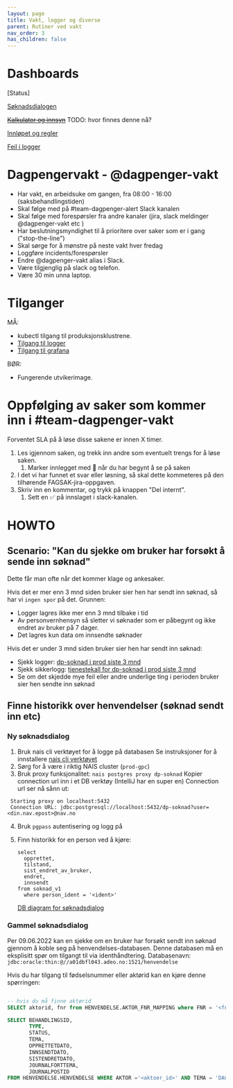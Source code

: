```yaml
---
layout: page
title: Vakt, logger og diverse
parent: Rutiner ved vakt
nav_order: 3
has_children: false
---
```


# Dashboards

[Status]

[Søknadsdialogen](https://grafana.nais.io/d/hOx7i8I4z/ny-soknadsdialog?orgId=1&refresh=30s)

~~[Kalkulator og innsyn](https://grafana.nais.io/d/JxNaGSxZk/digitale-dagpenger-drift-sbs-apper?orgId=1)~~ TODO: hvor finnes denne nå?

[Innløpet og regler](https://grafana.nais.io/d/cpFY0XiWz/overvakning-og-alarmer-fra-tjeneste-vare-drift-dashboard?orgId=1&refresh=30s)

[Feil i logger](https://logs.adeo.no/goto/95ed7ef38f2930d6a09aa692872eca57)


# Dagpengervakt - @dagpenger-vakt

* Har vakt, en arbeidsuke om gangen, fra 08:00 - 16:00 (saksbehandlingstiden)
* Skal følge med på #team-dagpenger-alert Slack kanalen
* Skal følge med forespørsler fra andre kanaler (jira, slack meldinger @dagpenger-vakt etc )
* Har beslutningsmyndighet til å prioritere over saker som er i gang ("stop-the-line")
* Skal sørge for å mønstre på neste vakt hver fredag
* Loggføre incidents/forespørsler
* Endre @dagpenger-vakt alias i Slack.
* Være tilgjenglig på slack og telefon.
* Være 30 min unna laptop.

# Tilganger

MÅ:
* kubectl tilgang til produksjonsklustrene.
* [Tilgang til logger](https://logs.adeo.no)
* [Tilgang til grafana](https://grafana.adeo.no)

BØR:
* Fungerende utvikerimage.

# Oppfølging av saker som kommer inn i #team-dagpenger-vakt
Forventet SLA på å løse disse sakene er innen X timer.

1. Les igjennom saken, og trekk inn andre som eventuelt trengs for å løse saken.
   1. Marker innlegget med 👀 når du har begynt å se på saken
1. I det vi har funnet et svar eller løsning, så skal dette kommeteres på den tilhørende FAGSAK-jira-oppgaven.
1. Skriv inn en kommentar, og trykk på knappen "Del internt".
   1. Sett en ✅ på innslaget i slack-kanalen.

# HOWTO

## Scenario: "Kan du sjekke om bruker har forsøkt å sende inn søknad"

Dette får man ofte når det kommer klage og ankesaker.

Hvis det er mer enn 3 mnd siden bruker sier hen har sendt inn søknad, så har vi `ingen spor` på det. Grunnen:
- Logger lagres ikke mer enn 3 mnd tilbake i tid
- Av personvernhensyn så sletter vi søknader som er påbegynt og ikke endret av bruker på 7 dager.
- Det lagres kun data om innsendte søknader

Hvis det er under 3 mnd siden bruker sier hen har sendt inn søknad:
- Sjekk logger: [dp-soknad i prod siste 3 mnd](https://logs.adeo.no/goto/482756b0-3402-11ed-8607-d590fd125f80)
- Sjekk sikkerlogg: [tjenestekall for dp-soknad i prod siste 3 mnd](https://logs.adeo.no/goto/c1e0af60-3402-11ed-8607-d590fd125f80)
- Se om det skjedde mye feil eller andre underlige ting i perioden bruker sier hen sendte inn søknad

## Finne historikk over henvendelser (søknad sendt inn etc)

### Ny søknadsdialog

1. Bruk nais cli verktøyet for å logge på databasen
   Se instruksjoner for å innstallere [nais cli verktøyet](https://docs.nais.io/cli/commands/postgres/)
2. Sørg for å være i riktig NAIS cluster (`prod-gpc`)
3. Bruk proxy funksjonalitet:
   `nais postgres proxy dp-soknad`
   Kopier connection url inn i et DB verktøy (IntelliJ har en super en)
   Connection url ser nå sånn ut:
  ```
   Starting proxy on localhost:5432
   Connection URL: jdbc:postgresql://localhost:5432/dp-soknad?user=<din.nav.epost>@nav.no
   ```
4. Bruk `pgpass` autentisering og logg på
5. Finn historikk for en person ved å kjøre:
   ```
   select
     opprettet,
     tilstand,
     sist_endret_av_bruker,
     endret,
     innsendt
   from soknad_v1
     where person_ident = '<ident>'
   ```

   [DB diagram for søknadsdialog](https://github.com/navikt/dp-soknad/tree/main/docs/arkitektur/database)


### Gammel søknadsdialog
Per 09.06.2022 kan en sjekke om en bruker har forsøkt sendt inn søknad gjennom å koble seg på henvendelses-databasen. Denne databasen må en eksplisitt spør om tilgangt til via identhåndtering.
Databasenavn: `jdbc:oracle:thin:@//a01dbfl043.adeo.no:1521/henvendelse`

Hvis du har tilgang til fødselsnummer eller aktørid kan en kjøre denne spørringen:

```sql

-- hvis du må finne aktørid
SELECT aktorid, fnr from HENVENDELSE.AKTOR_FNR_MAPPING where FNR = '<fnr>';

SELECT BEHANDLINGSID,
       TYPE,
       STATUS,
       TEMA,
       OPPRETTETDATO,
       INNSENDTDATO,
       SISTENDRETDATO,
       JOURNALFORTTEMA,
       JOURNALPOSTID
FROM HENVENDELSE.HENVENDELSE WHERE AKTOR ='<aktoer_id>' AND TEMA = 'DAG' ORDER BY INNSENDTDATO ASC ;

```
